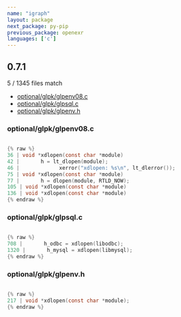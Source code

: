 ```yaml
---
name: "igraph"
layout: package
next_package: py-pip
previous_package: openexr
languages: ['c']
---
```

## 0.7.1
5 / 1345 files match

 - [optional/glpk/glpenv08.c](#optionalglpkglpenv08c)
 - [optional/glpk/glpsql.c](#optionalglpkglpsqlc)
 - [optional/glpk/glpenv.h](#optionalglpkglpenvh)

### optional/glpk/glpenv08.c

```c

{% raw %}
36 | void *xdlopen(const char *module)
42 |       h = lt_dlopen(module);
46 |             xerror("xdlopen: %s\n", lt_dlerror());
75 | void *xdlopen(const char *module)
77 |       h = dlopen(module, RTLD_NOW);
105 | void *xdlopen(const char *module)
136 | void *xdlopen(const char *module)
{% endraw %}

```
### optional/glpk/glpsql.c

```c

{% raw %}
708 |       h_odbc = xdlopen(libodbc);
1320 |       h_mysql = xdlopen(libmysql);
{% endraw %}

```
### optional/glpk/glpenv.h

```c

{% raw %}
217 | void *xdlopen(const char *module);
{% endraw %}

```